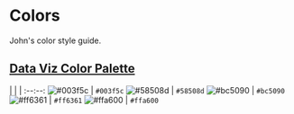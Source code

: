 # Colors
John's color style guide.


## [Data Viz Color Palette](https://learnui.design/tools/data-color-picker.html)

|  |  |
:--:--:
![#003f5c](https://via.placeholder.com/40/003f5c/000000?text=+) | `#003f5c`
![#58508d](https://via.placeholder.com/40/58508d/000000?text=+) | `#58508d`
![#bc5090](https://via.placeholder.com/40/bc5090/000000?text=+) | `#bc5090`
![#ff6361](https://via.placeholder.com/40/ff6361/000000?text=+) | `#ff6361`
![#ffa600](https://via.placeholder.com/40/ffa600/000000?text=+) | `#ffa600`



